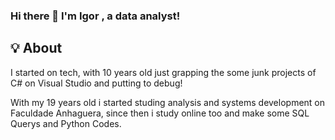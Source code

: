 ### Hi there 👋 I'm Igor , a data analyst!

## 💡 About  
I started on tech, with 10 years old just grapping the some junk projects of C# on Visual Studio and putting to debug!

With my 19 years old i started studing analysis and systems development on Faculdade Anhaguera, 
since then i study online too and make some SQL Querys and Python Codes.
